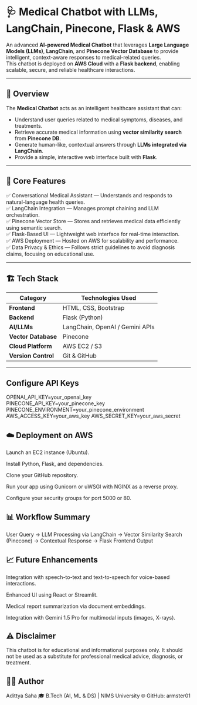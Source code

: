 # 🩺 Medical Chatbot with LLMs, LangChain, Pinecone, Flask & AWS

An advanced **AI-powered Medical Chatbot** that leverages **Large Language Models (LLMs)**, **LangChain**, and **Pinecone Vector Database** to provide intelligent, context-aware responses to medical-related queries.  
This chatbot is deployed on **AWS Cloud** with a **Flask backend**, enabling scalable, secure, and reliable healthcare interactions.

---

## 🚀 Overview
The **Medical Chatbot** acts as an intelligent healthcare assistant that can:
- Understand user queries related to medical symptoms, diseases, and treatments.  
- Retrieve accurate medical information using **vector similarity search** from **Pinecone DB**.  
- Generate human-like, contextual answers through **LLMs integrated via LangChain**.  
- Provide a simple, interactive web interface built with **Flask**.

---

## 🧠 Core Features
✅ Conversational Medical Assistant — Understands and responds to natural-language health queries.  
✅ LangChain Integration — Manages prompt chaining and LLM orchestration.  
✅ Pinecone Vector Store — Stores and retrieves medical data efficiently using semantic search.  
✅ Flask-Based UI — Lightweight web interface for real-time interaction.  
✅ AWS Deployment — Hosted on AWS for scalability and performance.  
✅ Data Privacy & Ethics — Follows strict guidelines to avoid diagnosis claims, focusing on educational use.

---

## 🏗️ Tech Stack
| Category | Technologies Used |
|-----------|------------------|
| **Frontend** | HTML, CSS, Bootstrap |
| **Backend** | Flask (Python) |
| **AI/LLMs** | LangChain, OpenAI / Gemini APIs |
| **Vector Database** | Pinecone |
| **Cloud Platform** | AWS EC2 / S3 |
| **Version Control** | Git & GitHub |

---

## Configure API Keys

OPENAI_API_KEY=your_openai_key
PINECONE_API_KEY=your_pinecone_key
PINECONE_ENVIRONMENT=your_pinecone_environment
AWS_ACCESS_KEY=your_aws_key
AWS_SECRET_KEY=your_aws_secret

## ☁️ Deployment on AWS

Launch an EC2 instance (Ubuntu).

Install Python, Flask, and dependencies.

Clone your GitHub repository.

Run your app using Gunicorn or uWSGI with NGINX as a reverse proxy.

Configure your security groups for port 5000 or 80.

## 📊 Workflow Summary

User Query → LLM Processing via LangChain → Vector Similarity Search (Pinecone) → Contextual Response → Flask Frontend Output

## 📈 Future Enhancements

Integration with speech-to-text and text-to-speech for voice-based interactions.

Enhanced UI using React or Streamlit.

Medical report summarization via document embeddings.

Integration with Gemini 1.5 Pro for multimodal inputs (images, X-rays).

## ⚠️ Disclaimer

This chatbot is for educational and informational purposes only.
It should not be used as a substitute for professional medical advice, diagnosis, or treatment.

## 👨‍💻 Author

Adittya Saha
🎓 B.Tech (AI, ML & DS) | NIMS University
🌐 GitHub: armster01